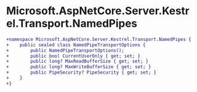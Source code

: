 # Microsoft.AspNetCore.Server.Kestrel.Transport.NamedPipes

``` diff
+namespace Microsoft.AspNetCore.Server.Kestrel.Transport.NamedPipes {
+    public sealed class NamedPipeTransportOptions {
+        public NamedPipeTransportOptions();
+        public bool CurrentUserOnly { get; set; }
+        public long? MaxReadBufferSize { get; set; }
+        public long? MaxWriteBufferSize { get; set; }
+        public PipeSecurity? PipeSecurity { get; set; }
+    }
+}
```

